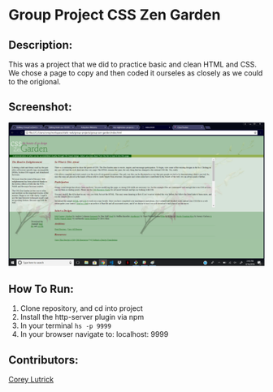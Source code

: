 # Group Project CSS Zen Garden

## Description:
This was a project that we did to practice basic and clean HTML and CSS. We chose a page to copy and then coded it ourseles as closely as we could to the origional.

## Screenshot:
![Webpage](https://github.com/Coreylutrick/GroupCssZenGarden/blob/master/screenshots/screenshot.png)

## How To Run:
1. Clone repository, and cd into project
1. Install the http-server plugin via npm
1. In your terminal ```hs -p 9999```
1. In your browser navigate to: localhost: 9999

## Contributors:
[Corey Lutrick](https://github.com/Coreylutrick/html-css-101)




